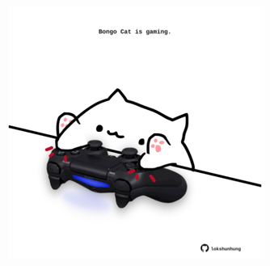 <!-- built at 21/04/2024, 06:00:53 UTC -->
<p align="center">
  <img width="500" height="500" src="./ReadmeImage.svg">
</p>
